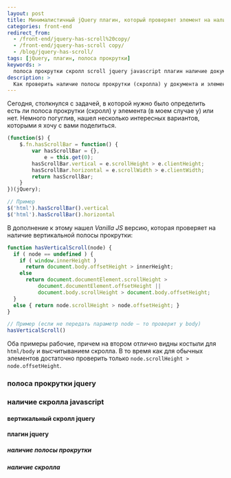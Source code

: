 ```yaml
---
layout: post
title: Минималистичный jQuery плагин, который проверяет элемент на наличие полосы прокрутки
categories: front-end
redirect_from:
  - /front-end/jquery-has-scroll%20copy/
  - /front-end/jquery-has-scroll copy/
  - /blog/jquery-has-scroll/
tags: [jQuery, плагин, полоса прокрутки]
keywords: >
  полоса прокрутки скролл scroll jquery javascript плагин наличие документ элемент
description: >
  Как проверить наличие полосы прокрутки (скролла) у документа и элементов в jQuery и JavaScript? Воспользуйтесь моим небольшим плагином.
---
```


Сегодня, столкнулся с задачей, в которой нужно было определить есть ли полоса прокрутки (скролл) у элемента (в моем случае у) или нет. Немного погуглив, нашел несколько интересных вариантов, которыми я хочу с вами поделиться.

~~~js
(function($) {
    $.fn.hasScrollBar = function() {
        var hasScrollBar = {},
            e = this.get(0);
        hasScrollBar.vertical = e.scrollHeight > e.clientHeight;
        hasScrollBar.horizontal = e.scrollWidth > e.clientWidth;
        return hasScrollBar;
    }
})(jQuery);

// Пример
$('html').hasScrollBar().vertical
$('html').hasScrollBar().horizontal
~~~

В дополнение к этому нашел <em>Vanilla JS</em> версию, которая проверяет на наличие вертикальной полосы прокрутки:

~~~js
function hasVerticalScroll(node) {
  if ( node == undefined ) {
    if ( window.innerHeight )
      return document.body.offsetHeight > innerHeight;
    else
      return document.documentElement.scrollHeight >
          document.documentElement.offsetHeight ||
          document.body.scrollHeight > document.body.offsetHeight;
  }
  else { return node.scrollHeight > node.offsetHeight; }
}

// Пример (если не передать параметр node — то проверит у body)
hasVerticalScroll()
~~~

Оба примеры рабочие, причем на втором отлично видны костыли для `html/body` и высчитыванием скролла. В то время как для обычных элементов достаточно проверить только `node.scrollHeight > node.offsetHeight`.


<footer class="keywords section-subtitle visuallyhidden" aria-hidden="true" role="contentinfo">
	<h3>полоса прокрутки jquery</h3>
	<h3>наличие скролла javascript</h3>
	<h4>вертикальный скролл jquery</h4>
	<h4>плагин jquery</h4>
	<h5>наличие полосы прокрутки</h5>
	<h5>наличие скролла</h5>
</footer>
